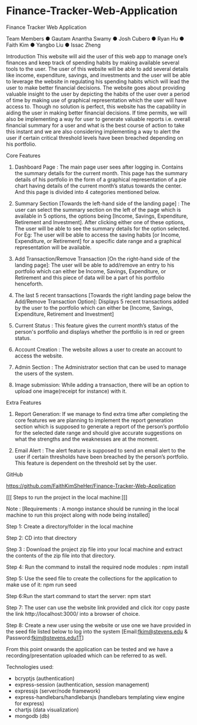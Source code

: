 # Finance-Tracker-Web-Application

Finance Tracker Web Application

Team Members
● Gautam Anantha Swamy
● Josh Cubero
● Ryan Hu
● Faith Kim
● Yangbo Liu
● Issac Zheng

Introduction
This website will aid the user of this web app to manage one’s finances and keep track of spending habits by making available several tools to the user. The user of this website will be able to add several details like income, expenditure, savings, and investments and the user will be able to leverage the website in regulating his spending habits which will lead the user to make better financial decisions. The website goes about providing valuable insight to the user by depicting the habits of the user over a period of time by making use of graphical representation which the user will have access to. Though no solution is perfect, this website has the capability in aiding the user in making better financial decisions. If time permits, we will also be implementing a way for user to generate valuable reports i.e. overall financial summary for a user and what is the best course of action to take this instant and we are also considering implementing a way to alert the user if certain critical threshold levels have been breached depending on his portfolio.

Core Features

1. Dashboard Page : The main page user sees after logging in. Contains the summary details for the current month. This page has the summary details of his portfolio in the form of a graphical representation of a pie chart having details of the current month’s status towards the center. And this page is divided into 4 categories mentioned below.

2. Summary Section [Towards the left-hand side of the landing page] : The user can select the summary section on the left of the page which is available in 5 options, the options being [Income, Savings, Expenditure, Retirement and Investment]. After clicking either one of these options, The user will be able to see the summary details for the option selected. For Eg: The user will be able to access the saving habits [or Income, Expenditure, or Retirement] for a specific date range and a graphical representation will be available.

3. Add Transaction/Remove Transaction [On the right-hand side of the landing page]: The user will be able to add/remove an entry to his portfolio which can either be Income, Savings, Expenditure, or Retirement and this piece of data will be a part of his portfolio henceforth.

4. The last 5 recent transactions [Towards the right landing page below the Add/Remove Transaction Option]: Displays 5 recent transactions added by the user to the portfolio which can either be [Income, Savings, Expenditure, Retirement and Investment]

5. Current Status : This feature gives the current month’s status of the person's portfolio and displays whether the portfolio is in red or green status.

6. Account Creation : The website allows a user to create an account to access the website.

7. Admin Section : The Administrator section that can be used to manage the users of the system.

8. Image submission: While adding a transaction, there will be an option to upload one image(receipt for instance) with it.

Extra Features

1. Report Generation: If we manage to find extra time after completing the core features we are planning to implement the report generation section which is supposed to generate a report of the person’s portfolio for the selected date range and should give accurate suggestions on what the strengths and the weaknesses are at the moment.

2. Email Alert : The alert feature is supposed to send an email alert to the user if certain thresholds have been breached by the person’s portfolio. This feature is dependent on the threshold set by the user.

GitHub

https://github.com/FaithKimSheHer/Finance-Tracker-Web-Application

[[[     Steps to run the project in the local machine:]]]

Note : [Requirements : A mongo instance should be running in the local machine to run this project along with node being installed]

Step 1: Create a directory/folder in the local machine

Step 2: CD into that directory

Step 3 : Download the project zip file into your local machine and extract the contents of the zip file into that directory.

Step 4: Run the command to install the required node modules : npm install

Step 5: Use the seed file to create the collections for the application to make use of it: npm run seed

Step 6:Run the start command to start the server: npm start

Step 7: The user can use the website link provided and click itor copy paste the link http://localhost:3000/ into a browser of choice.

Step 8: Create a new user using the website or use one we have provided in the seed file listed below to log into the system
[Email:fkim@stevens.edu & Password:fkim@stevens.edu1T]

From this point onwards the application can be tested and we have a recording/presentation uploaded which can be referred to as well.

Technologies used:
- bcryptjs (authentication)
- express-session (authentication, session management)
- expressjs (server/node framework)
- express-handlebars/handlebarsjs (handlebars templating view engine for express)
- chartjs (data visualization)
- mongodb (db)
